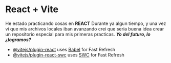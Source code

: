 # React + Vite

He estado practicando cosas en **REACT** Durante ya algun tiempo, y una vez vi que mis archivos locales iban avanzando crei que seria buena idea crear un repositorio especial para mis primeras practicas. ***Yo del futuro, lo ¿logramos?***

- [@vitejs/plugin-react](https://github.com/vitejs/vite-plugin-react/blob/main/packages/plugin-react/README.md) uses [Babel](https://babeljs.io/) for Fast Refresh
- [@vitejs/plugin-react-swc](https://github.com/vitejs/vite-plugin-react-swc) uses [SWC](https://swc.rs/) for Fast Refresh
